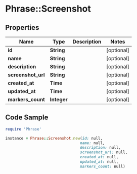 # Phrase::Screenshot

## Properties

Name | Type | Description | Notes
------------ | ------------- | ------------- | -------------
**id** | **String** |  | [optional] 
**name** | **String** |  | [optional] 
**description** | **String** |  | [optional] 
**screenshot_url** | **String** |  | [optional] 
**created_at** | **Time** |  | [optional] 
**updated_at** | **Time** |  | [optional] 
**markers_count** | **Integer** |  | [optional] 

## Code Sample

```ruby
require 'Phrase'

instance = Phrase::Screenshot.new(id: null,
                                 name: null,
                                 description: null,
                                 screenshot_url: null,
                                 created_at: null,
                                 updated_at: null,
                                 markers_count: null)
```


